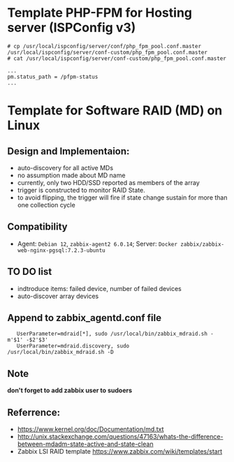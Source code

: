 # Template PHP-FPM for Hosting server (ISPConfig v3)

```
# cp /usr/local/ispconfig/server/conf/php_fpm_pool.conf.master /usr/local/ispconfig/server/conf-custom/php_fpm_pool.conf.master
# cat /usr/local/ispconfig/server/conf-custom/php_fpm_pool.conf.master

...
pm.status_path = /pfpm-status
...
```

# Template for Software RAID (MD) on Linux

## Design and Implementaion:

- auto-discovery for all active MDs
- no assumption made about MD name
- currently, only two HDD/SSD reported as members of the array
- trigger is constructed to monitor RAID State.
- to avoid flipping, the trigger will fire if state change sustain for more than one collection cycle

## Compatibility

- Agent: `Debian 12`, `zabbix-agent2 6.0.14`; Server: `Docker zabbix/zabbix-web-nginx-pgsql:7.2.3-ubuntu`

## TO DO list

- indtroduce items: failed device, number of failed devices
- auto-discover array devices


## Append to zabbix_agentd.conf file

```sheell
   UserParameter=mdraid[*], sudo /usr/local/bin/zabbix_mdraid.sh -m'$1' -$2'$3'   
   UserParameter=mdraid.discovery, sudo /usr/local/bin/zabbix_mdraid.sh -D 
```

## Note

**don't forget to add zabbix user to sudoers**


## Referrence:

- https://www.kernel.org/doc/Documentation/md.txt
- http://unix.stackexchange.com/questions/47163/whats-the-difference-between-mdadm-state-active-and-state-clean
- Zabbix LSI RAID template https://www.zabbix.com/wiki/templates/start
